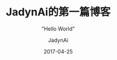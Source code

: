 ---
layout:     post
title:      "JadynAi的第一篇博客"
subtitle:   " \"Hello World\""
date:       2017-04-25
author:     "JadynAi"
header-img: "img/20170425-blog-header-bg.png"
tags:
    - 技术讨论
---